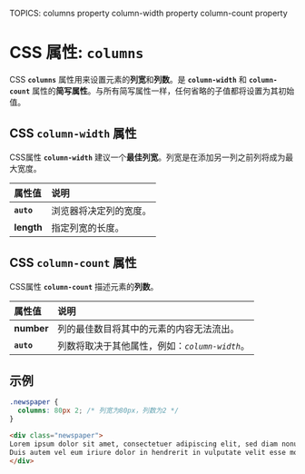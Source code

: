 TOPICS: columns property
        column-width property
        column-count property

# CSS 属性: `columns`

CSS **`columns`** 属性用来设置元素的**列宽**和**列数**。是 **`column-width`** 和 **`column-count`** 属性的**简写属性**。与所有简写属性一样，任何省略的子值都将设置为其初始值。

## CSS `column-width` 属性

CSS属性 **`column-width`** 建议一个**最佳列宽**。列宽是在添加另一列之前列将成为最大宽度。

| 属性值 | 说明 |
| :--- | :--- |
| **`auto`** | 浏览器将决定列的宽度。 |
| **length** | 指定列宽的长度。 |

## CSS `column-count` 属性

CSS属性 **`column-count`** 描述元素的**列数**。

| 属性值 | 说明 |
| :--- | :--- |
| **number** | 列的最佳数目将其中的元素的内容无法流出。 |
| **`auto`** | 列数将取决于其他属性，例如：*`column-width`*。 |

## 示例

```css
.newspaper {
  columns: 80px 2; /* 列宽为80px，列数为2 */
}
```

```html
<div class="newspaper">
Lorem ipsum dolor sit amet, consectetuer adipiscing elit, sed diam nonummy nibh euismod tincidunt ut laoreet dolore magna aliquam erat volutpat. Ut wisi enim ad minim veniam, quis nostrud exerci tation ullamcorper suscipit lobortis nisl ut aliquip ex ea commodo consequat.
Duis autem vel eum iriure dolor in hendrerit in vulputate velit esse molestie consequat, vel illum dolore eu feugiat nulla facilisis at vero eros et accumsan et iusto odio dignissim qui blandit praesent luptatum zzril delenit augue duis dolore te feugait nulla facilisi. Nam liber tempor cum soluta nobis eleifend option congue nihil imperdiet doming id quod mazim placerat facer possim assum. Typi non habent claritatem insitam; est usus legentis in iis qui facit eorum claritatem. Investigationes demonstraverunt lectores legere me lius quod ii legunt saepius.
</div>
```
